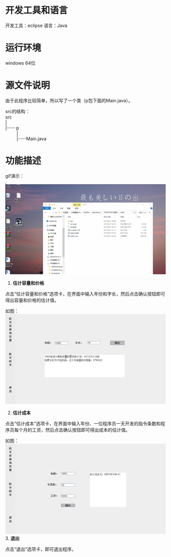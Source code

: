# 开发工具和语言

开发工具：eclipse
语言：Java

# 运行环境

windows 64位

# 源文件说明

由于此程序比较简单，所以写了一个类（p包下面的Main.java）。

src的结构：        
src     
|        
|---- p    
&nbsp;&nbsp;&nbsp;&nbsp;&nbsp;&nbsp;&nbsp;&nbsp;&nbsp;|     
&nbsp;&nbsp;&nbsp;&nbsp;&nbsp;&nbsp;&nbsp;&nbsp;&nbsp;|----Main.java   

# 功能描述

gif演示：

![markdown](show.gif)

1. **估计容量和价格**

点击“估计容量和价格”选项卡，在界面中输入年份和字长，然后点击确认按钮即可得出容量和价格的估计值。

如图：
![markdown](p1.png)

2. **估计成本**

点击“估计成本”选项卡，在界面中输入年份、一位程序员一天开发的指令条数和程序员每个月的工资，然后点击确认按钮即可得出成本的估计值。

如图：
![markdown](p2.png)
3. **退出**

点击“退出”选项卡，即可退出程序。
